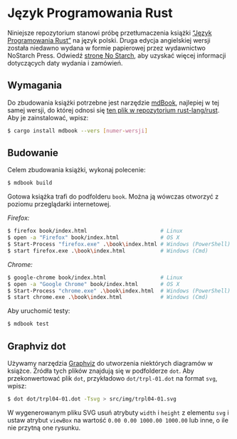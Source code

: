 # Język Programowania Rust

Niniejsze repozytorium stanowi próbę przetłumaczenia książki
[“Język Programowania Rust”][rust-book] na język polski. Druga edycja
angielskiej wersji została niedawno wydana w formie papierowej przez wydawnictwo
NoStarch Press. Odwiedź [stronę No Starch][nostarch], aby uzyskać więcej
informacji dotyczących daty wydania i zamówień.

[rust-book]: https://github.com/rust-lang/book
[nostarch]: https://nostarch.com/rust

## Wymagania

Do zbudowania książki potrzebne jest narzędzie [mdBook], najlepiej w tej samej
wersji, do której odnosi się
[ten plik w repozytorium rust-lang/rust][rust-mdbook].
Aby je zainstalować, wpisz:

[mdBook]: https://github.com/azerupi/mdBook
[rust-mdbook]: https://github.com/rust-lang/rust/blob/master/src/tools/rustbook/Cargo.toml

```bash
$ cargo install mdbook --vers [numer-wersji]
```

## Budowanie

Celem zbudowania książki, wykonaj polecenie:

```bash
$ mdbook build
```

Gotowa książka trafi do podfolderu `book`. Można ją wówczas otworzyć z poziomu
przeglądarki internetowej.

_Firefox:_
```bash
$ firefox book/index.html                       # Linux
$ open -a "Firefox" book/index.html             # OS X
$ Start-Process "firefox.exe" .\book\index.html # Windows (PowerShell)
$ start firefox.exe .\book\index.html           # Windows (Cmd)
```

_Chrome:_
```bash
$ google-chrome book/index.html                 # Linux
$ open -a "Google Chrome" book/index.html       # OS X
$ Start-Process "chrome.exe" .\book\index.html  # Windows (PowerShell)
$ start chrome.exe .\book\index.html            # Windows (Cmd)
```

Aby uruchomić testy:

```bash
$ mdbook test
```

## Graphviz dot

Używamy narzędzia [Graphviz](http://graphviz.org/) do utworzenia niektórych
diagramów w książce. Źródła tych plików znajdują się w podfolderze `dot`. Aby
przekonwertować plik `dot`, przykładowo `dot/trpl-01.dot` na format `svg`,
wpisz:

```bash
$ dot dot/trpl04-01.dot -Tsvg > src/img/trpl04-01.svg
```

W wygenerowanym pliku SVG usuń atrybuty `width` i `height` z elementu `svg` i
ustaw atrybut `viewBox` na wartość `0.00 0.00 1000.00 1000.00` lub inne, o ile
nie przytną one rysunku.
